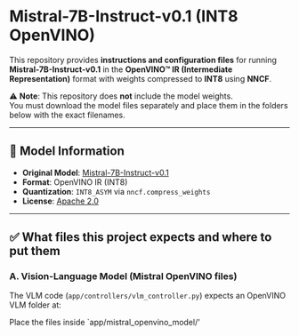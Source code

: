 # Mistral-7B-Instruct-v0.1 (INT8 OpenVINO)

This repository provides **instructions and configuration files** for running **Mistral-7B-Instruct-v0.1** in the **OpenVINO™ IR (Intermediate Representation)** format with weights compressed to **INT8** using **NNCF**.

⚠️ **Note**: This repository does **not** include the model weights.  
You must download the model files separately and place them in the folders below with the exact filenames.

---

## 📌 Model Information

- **Original Model**: [Mistral-7B-Instruct-v0.1](https://huggingface.co/mistralai/Mistral-7B-Instruct-v0.1)
- **Format**: OpenVINO IR (INT8)
- **Quantization**: `INT8_ASYM` via `nncf.compress_weights`
- **License**: [Apache 2.0](https://www.apache.org/licenses/LICENSE-2.0)

---

## ✅ What files this project expects and where to put them

### A. Vision-Language Model (Mistral OpenVINO files)

The VLM code (`app/controllers/vlm_controller.py`) expects an OpenVINO VLM folder at:

Place the files inside `app/mistral_openvino_model/'
